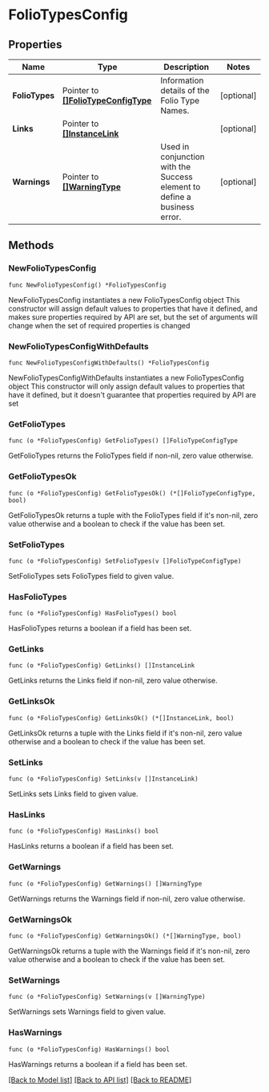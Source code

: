 # FolioTypesConfig

## Properties

Name | Type | Description | Notes
------------ | ------------- | ------------- | -------------
**FolioTypes** | Pointer to [**[]FolioTypeConfigType**](FolioTypeConfigType.md) | Information details of the Folio Type Names. | [optional] 
**Links** | Pointer to [**[]InstanceLink**](InstanceLink.md) |  | [optional] 
**Warnings** | Pointer to [**[]WarningType**](WarningType.md) | Used in conjunction with the Success element to define a business error. | [optional] 

## Methods

### NewFolioTypesConfig

`func NewFolioTypesConfig() *FolioTypesConfig`

NewFolioTypesConfig instantiates a new FolioTypesConfig object
This constructor will assign default values to properties that have it defined,
and makes sure properties required by API are set, but the set of arguments
will change when the set of required properties is changed

### NewFolioTypesConfigWithDefaults

`func NewFolioTypesConfigWithDefaults() *FolioTypesConfig`

NewFolioTypesConfigWithDefaults instantiates a new FolioTypesConfig object
This constructor will only assign default values to properties that have it defined,
but it doesn't guarantee that properties required by API are set

### GetFolioTypes

`func (o *FolioTypesConfig) GetFolioTypes() []FolioTypeConfigType`

GetFolioTypes returns the FolioTypes field if non-nil, zero value otherwise.

### GetFolioTypesOk

`func (o *FolioTypesConfig) GetFolioTypesOk() (*[]FolioTypeConfigType, bool)`

GetFolioTypesOk returns a tuple with the FolioTypes field if it's non-nil, zero value otherwise
and a boolean to check if the value has been set.

### SetFolioTypes

`func (o *FolioTypesConfig) SetFolioTypes(v []FolioTypeConfigType)`

SetFolioTypes sets FolioTypes field to given value.

### HasFolioTypes

`func (o *FolioTypesConfig) HasFolioTypes() bool`

HasFolioTypes returns a boolean if a field has been set.

### GetLinks

`func (o *FolioTypesConfig) GetLinks() []InstanceLink`

GetLinks returns the Links field if non-nil, zero value otherwise.

### GetLinksOk

`func (o *FolioTypesConfig) GetLinksOk() (*[]InstanceLink, bool)`

GetLinksOk returns a tuple with the Links field if it's non-nil, zero value otherwise
and a boolean to check if the value has been set.

### SetLinks

`func (o *FolioTypesConfig) SetLinks(v []InstanceLink)`

SetLinks sets Links field to given value.

### HasLinks

`func (o *FolioTypesConfig) HasLinks() bool`

HasLinks returns a boolean if a field has been set.

### GetWarnings

`func (o *FolioTypesConfig) GetWarnings() []WarningType`

GetWarnings returns the Warnings field if non-nil, zero value otherwise.

### GetWarningsOk

`func (o *FolioTypesConfig) GetWarningsOk() (*[]WarningType, bool)`

GetWarningsOk returns a tuple with the Warnings field if it's non-nil, zero value otherwise
and a boolean to check if the value has been set.

### SetWarnings

`func (o *FolioTypesConfig) SetWarnings(v []WarningType)`

SetWarnings sets Warnings field to given value.

### HasWarnings

`func (o *FolioTypesConfig) HasWarnings() bool`

HasWarnings returns a boolean if a field has been set.


[[Back to Model list]](../README.md#documentation-for-models) [[Back to API list]](../README.md#documentation-for-api-endpoints) [[Back to README]](../README.md)


